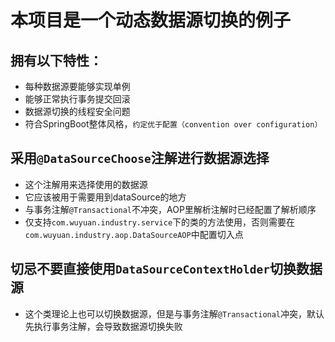 # 本项目是一个动态数据源切换的例子

## 拥有以下特性：

- 每种数据源要能够实现单例
- 能够正常执行事务提交回滚
- 数据源切换的线程安全问题
- 符合SpringBoot整体风格，`约定优于配置（convention over configuration）`

## 采用`@DataSourceChoose`注解进行数据源选择
- 这个注解用来选择使用的数据源
- 它应该被用于需要用到dataSource的地方
- 与事务注解`@Transactional`不冲突，AOP里解析注解时已经配置了解析顺序
- 仅支持`com.wuyuan.industry.service`下的类的方法使用，否则需要在`com.wuyuan.industry.aop.DataSourceAOP`中配置切入点

## 切忌不要直接使用`DataSourceContextHolder`切换数据源
- 这个类理论上也可以切换数据源，但是与事务注解`@Transactional`冲突，默认先执行事务注解，会导致数据源切换失败
